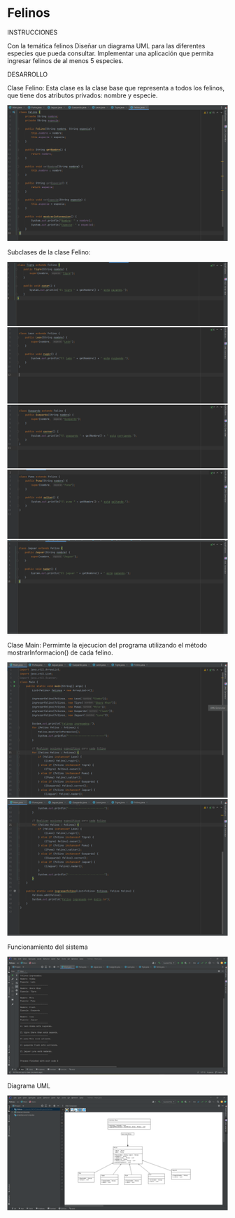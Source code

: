 # Felinos

INSTRUCCIONES

Con la temática felinos
Diseñar un diagrama UML para las diferentes especies que pueda consultar.
Implementar una aplicación que permita ingresar felinos de al menos 5 especies.

DESARROLLO

Clase Felino:
Esta clase es la clase base que representa a todos los felinos, que tiene dos atributos privados: nombre y especie.

![](Imagenes/Felinos.png)


Subclases de la clase Felino:

![](Imagenes/Tigre.png)
![](Imagenes/Leon.png)
![](Imagenes/Guepardo.png)
![](Imagenes/Puma.png)
![](Imagenes/Jaguar.png)


Clase Main:
Permimte la ejecucion del programa utilizando el método mostrarInformacion() de cada felino.

![](Imagenes/Main.png)
![](Imagenes/Main2.png)


Funcionamiento del sistema

![](Imagenes/Funcionamiento.png)


Diagrama UML

![](Imagenes/UML.png)
